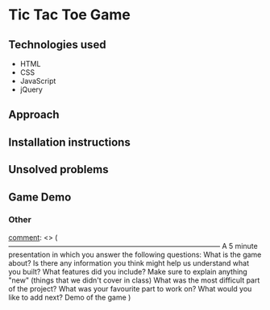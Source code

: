 # Tic Tac Toe Game 

## Technologies used
* HTML
* CSS
* JavaScript
* jQuery

## Approach

## Installation instructions

## Unsolved problems

## Game Demo 

### Other

[comment]: <> (A README.md file with explanations of the technologies used, the approach taken, installation instructions, unsolved problems, any other useful information etc. )

[comment]: <>  (Technologies used html, css, javascript and jQuery)

[comment]: <>  (Approach : in html and css: dividing the html page to sections, defining each element importance, then doing basic styling of the page. in javascript and jQuery: breaking down the problem into small pieces, working on each part independently, divide into function then combine under the main trigger.)

[comment]: <> (Installation   instructions   Unsolved problems   Other    Game Demo)

[comment]: <> ( —————————————————————————————— A 5 minute presentation in which you answer the following questions: What is the game about? Is there any information you think might help us understand what you built? What features did you include? Make sure to explain anything "new" (things that we didn't cover in class) What was the most difficult part of the project? What was your favourite part to work on? What would you like to add next? Demo of the game )


[comment]: <> (For README, here are some ideas for what to include)
[comment]: <> (- List technologies used)
[comment]: <> (- Link to wireframes and user stories.)
[comment]: <> (- Document your planning and tell a story about your development process and problem-solving strategy.)
[comment]: <> (- List unsolved problems which would be fixed in future iterations.)
[comment]: <> (- Describe how you solved for the winner)
[comment]: <> (- Describe how some of your favorite functions work)
